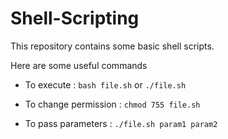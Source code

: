 # Shell-Scripting

This repository contains some basic shell scripts.

Here are some useful commands

- To execute : `bash file.sh` or `./file.sh`

- To change permission : `chmod 755 file.sh`

- To pass parameters : `./file.sh param1 param2`
